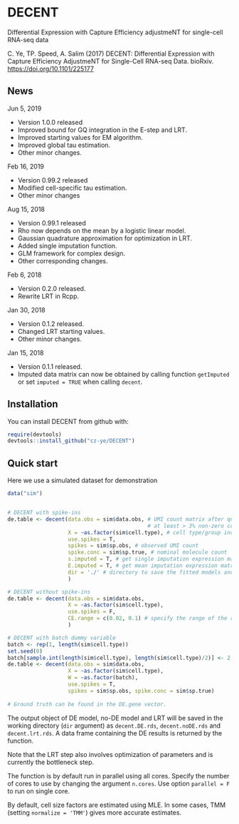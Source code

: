# DECENT
Differential Expression with Capture Efficiency adjustmeNT for single-cell RNA-seq data

C. Ye, TP. Speed, A. Salim (2017) DECENT: Differential Expression with Capture Efficiency AdjustmeNT for Single-Cell RNA-seq Data. bioRxiv. https://doi.org/10.1101/225177

## News
Jun 5, 2019
* Version 1.0.0 released
* Improved bound for GQ integration in the E-step and LRT.
* Improved starting values for EM algorithm.
* Improved global tau estimation.
* Other minor changes.


Feb 16, 2019
* Version 0.99.2 released
* Modified cell-specific tau estimation.
* Other minor changes

Aug 15, 2018
* Version 0.99.1 released
* Rho now depends on the mean by a logistic linear model.
* Gaussian quadrature approximation for optimization in LRT.
* Added single imputation function.
* GLM framework for complex design.
* Other corresponding changes.

Feb 6, 2018
* Version 0.2.0 released.
* Rewrite LRT in Rcpp.

Jan 30, 2018
* Version 0.1.2 released.
* Changed LRT starting values.
* Other minor changes.

Jan 15, 2018
* Version 0.1.1 released.
* Imputed data matrix can now be obtained by calling function `getImputed` or set `imputed = TRUE` when calling `decent`.

## Installation

You can install DECENT from github with:

```R
require(devtools)
devtools::install_github("cz-ye/DECENT")
```

## Quick start

Here we use a simulated dataset for demonstration


```R
data("sim")


# DECENT with spike-ins
de.table <- decent(data.obs = sim$data.obs, # UMI count matrix after quality control
                                            # at least > 3% non-zero counts for each cell and > 5 non-zero counts for each gene
                   X = ~as.factor(sim$cell.type), # cell type/group indicator
                   use.spikes = T, 
                   spikes = sim$sp.obs, # observed UMI count
                   spike.conc = sim$sp.true, # nominal molecule count
                   s.imputed = T, # get single imputation expression matrix
                   E.imputed = T, # get mean imputation expression matrix
                   dir = './' # directory to save the fitted models and imputed data matrices.
                   )

# DECENT without spike-ins
de.table <- decent(data.obs = sim$data.obs,
                   X = ~as.factor(sim$cell.type), 
                   use.spikes = F,
                   CE.range = c(0.02, 0.1) # specify the range of the ranked random capture efficiency
                   )

# DECENT with batch dummy variable
batch <- rep(1, length(sim$cell.type))
set.seed(0)
batch[sample.int(length(sim$cell.type), length(sim$cell.type)/2)] <- 2 # randomly split into 2 batches just for demonstration
de.table <- decent(data.obs = sim$data.obs, 
                   X = ~as.factor(sim$cell.type), 
                   W = ~as.factor(batch),
                   use.spikes = T,
                   spikes = sim$sp.obs, spike.conc = sim$sp.true)
                   
# Ground truth can be found in the DE.gene vector.
```
The output object of DE model, no-DE model and LRT will be saved in the working directory (```dir``` argument) as ```decent.DE.rds```, ```decent.noDE.rds``` and ```decent.lrt.rds```. A data frame containing the DE results is returned by the function.

Note that the LRT step also involves optimization of parameters and is currently the bottleneck step.

The function is by default run in parallel using all cores. Specify the number of cores to use by changing the argument ```n.cores```. Use option ```parallel = F``` to run on single core.

By default, cell size factors are estimated using MLE. In some cases, TMM (setting ```normalize = 'TMM'```) gives more accurate estimates.
